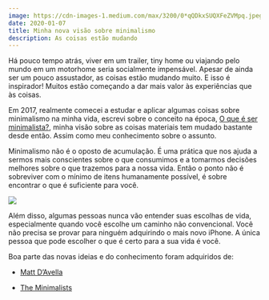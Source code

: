 ```yaml
---
image: https://cdn-images-1.medium.com/max/3200/0*qQDkxSUQXFeZVMpq.jpeg
date: 2020-01-07
title: Minha nova visão sobre minimalismo
description: As coisas estão mudando
---
```


Há pouco tempo atrás, viver em um trailer, tiny home ou viajando pelo mundo em um motorhome seria socialmente impensável. Apesar de ainda ser um pouco assustador, as coisas estão mudando muito. E isso é inspirador! Muitos estão começando a dar mais valor às experiências que às coisas.

Em 2017, realmente comecei a estudar e aplicar algumas coisas sobre minimalismo na minha vida, escrevi sobre o conceito na época, [O que é ser minimalista?](https://medium.com/@tailogonsalves/a-vida-as-m%C3%A1quinas-e-algo-mais-1-o-que-%C3%A9-ser-minimalista-538925e73137), minha visão sobre as coisas materiais tem mudado bastante desde então. Assim como meu conhecimento sobre o assunto.

Minimalismo não é o oposto de acumulação. É uma prática que nos ajuda a sermos mais conscientes sobre o que consumimos e a tomarmos decisões melhores sobre o que trazemos para a nossa vida. Então o ponto não é sobreviver com o mínimo de itens humanamente possível, é sobre encontrar o que é suficiente para você.

![](https://cdn-images-1.medium.com/max/3200/0*qQDkxSUQXFeZVMpq.jpeg)

Além disso, algumas pessoas nunca vão entender suas escolhas de vida, especialmente quando você escolhe um caminho não convencional. Você não precisa se provar para ninguém adquirindo o mais novo iPhone. A única pessoa que pode escolher o que é certo para a sua vida é você.

Boa parte das novas ideias e do conhecimento foram adquiridos de:

* [Matt D’Avella](https://www.youtube.com/user/blackboxfilmcompany/videos)

* [The Minimalists](https://www.theminimalists.com/)
